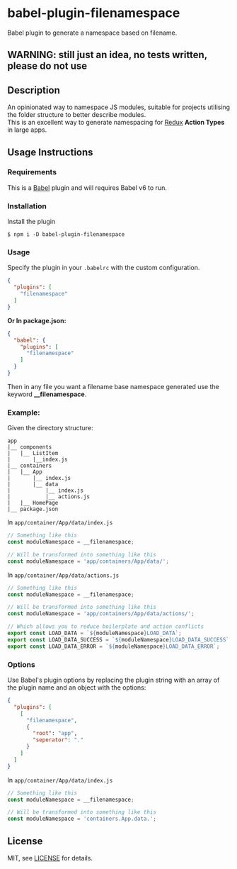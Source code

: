 # babel-plugin-filenamespace

Babel plugin to generate a namespace based on filename.

## WARNING: still just an idea, no tests written, please do not use

## Description

An opinionated way to namespace JS modules, suitable for projects utilising the folder structure to better describe modules.  
This is an excellent way to generate namespacing for [Redux][redux] **Action Types** in large apps.

## Usage Instructions

### Requirements

This is a [Babel][babel] plugin and will requires Babel v6 to run.

### Installation

Install the plugin

```
$ npm i -D babel-plugin-filenamespace
```

### Usage

Specify the plugin in your `.babelrc` with the custom configuration.

```json
{
  "plugins": [
    "filenamespace"
  ]
}
```

**Or In package.json:**

```json
{
  "babel": {
    "plugins": [
      "filenamespace"
    ]
  }
}
```

Then in any file you want a filename base namespace generated use the keyword **__filenamespace**.

### Example:

Given the directory structure:

```
app
|__ components
|   |__ ListItem
|       |__index.js
|__ containers
|   |__ App
|       |__ index.js
|       |__ data
|           |__ index.js
|           |__ actions.js
|   |__ HomePage
|__ package.json
```

In `app/container/App/data/index.js`

```javascript
// Something like this
const moduleNamespace = __filenamespace;

// Will be transformed into something like this
const moduleNamespace = 'app/containers/App/data/';
```


In `app/container/App/data/actions.js`

```javascript
// Something like this
const moduleNamespace = __filenamespace;

// Will be transformed into something like this
const moduleNamespace = 'app/containers/App/data/actions/';

// Which allows you to reduce boilerplate and action conflicts
export const LOAD_DATA = `${moduleNamespace}LOAD_DATA`;
export const LOAD_DATA_SUCCESS = `${moduleNamespace}LOAD_DATA_SUCCESS`;
export const LOAD_DATA_ERROR = `${moduleNamespace}LOAD_DATA_ERROR`;
```

### Options

Use Babel's plugin options by replacing the plugin string with an array of the plugin name and an object with the options:

```json
{
  "plugins": [
    [
      "filenamespace",
      {
        "root": "app",
        "seperator": "."
      }
    ]
  ]
}
```

In `app/container/App/data/index.js`

```javascript
// Something like this
const moduleNamespace = __filenamespace;

// Will be transformed into something like this
const moduleNamespace = 'containers.App.data.';
```

## License

MIT, see [LICENSE](LICENSE) for details.

[redux]: https://github.com/reactjs/redux
[babel]: https://babeljs.io
